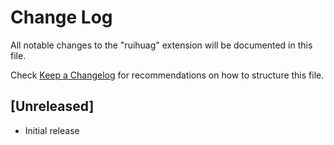 # Change Log

All notable changes to the "ruihuag" extension will be documented in this file.

Check [Keep a Changelog](http://keepachangelog.com/) for recommendations on how to structure this file.

## [Unreleased]

- Initial release
